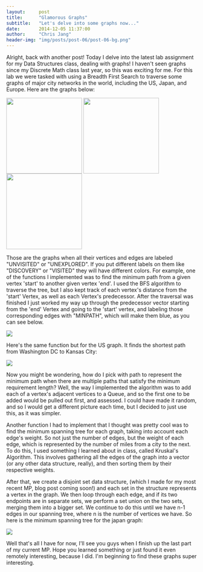 ```yaml
---
layout:     post
title:      "Glamorous Graphs"
subtitle:   "Let's delve into some graphs now..."
date:       2014-12-05 11:37:00
author:     "Chris Jang"
header-img: "img/posts/post-06/post-06-bg.png"
---
```


<p>Alright, back with another post! Today I delve into the latest lab assignment for my Data Structures class, dealing with graphs! I haven't seen graphs since my Discrete Math class last year, so this was exciting for me. For this lab we were tasked with using a Breadth First Search to traverse some graphs of major city networks in the world, including the US, Japan, and Europe. Here are the graphs below: </p>

<img class="img-responsive" src="{{ site.baseurl }}/img/posts/post-06/united-states-mst.png" align="middle" style="width:200px"> <img class="img-responsive" src="{{ site.baseurl }}/img/posts/post-06/europe.png" align="middle" style="width:200px"> <img class="img-responsive" src="{{ site.baseurl }}/img/posts/post-06/japan.png" align="middle" style="width:200px">

<p> Those are the graphs when all their vertices and edges are labeled "UNVISITED" or "UNEXPLORED". If you put different labels on them like "DISCOVERY" or "VISITED" they will have different colors. For example, one of the functions I implemented was to find the minimum path from a given vertex 'start' to another given vertex 'end'. I used the BFS algorithm to traverse the tree, but I also kept track of each vertex's distance from the 'start' Vertex, as well as each Vertex's predecessor. After the traversal was finished I just worked my way up through the predecessor vector starting from the 'end' Vertex and going to the 'start' vertex, and labeling those corresponding edges with "MINPATH", which will make them blue, as you can see below. </p>

<img class="img-responsive" src="{{ site.baseurl }}/img/posts/post-06/shortest-path-europe.png" align="middle">

<p>Here's the same function but for the US graph. It finds the shortest path from Washington DC to Kansas City:</p>

<img class="img-responsive" src="{{ site.baseurl }}/img/posts/post-06/shortest-path-us.png" align="middle">

<p> Now you might be wondering, how do I pick with path to represent the minimum path when there are multiple paths that satisfy the minimum requirement length? Well, the way I implemented the algorithm was to add each of a vertex's adjacent vertices to a Queue, and so the first one to be added would be pulled out first, and assessed. I could have made it random, and so I would get a different picture each time, but I decided to just use this, as it was simpler. </p>

<p>Another function I had to implement that I thought was pretty cool was to find the minimum spanning tree for each graph, taking into account each edge's weight. So not just the number of edges, but the weight of each edge, which is represented by the number of miles from a city to the next. To do this, I used something I learned about in class, called Kruskal's Algorithm. This involves gathering all the edges of the graph into a vector (or any other data structure, really), and then sorting them by their respective weights. </p>

<p> After that, we create a disjoint set data structure, (which I made for my most recent MP, blog post coming soon!) and each set in the structure represents a vertex in the graph. We then loop through each edge, and if its two endpoints are in separate sets, we perform a set union on the two sets, merging them into a bigger set. We continue to do this until we have n-1 edges in our spanning tree, where n is the number of vertices we have. So here is the minimum spanning tree for the japan graph: </p>

<img class="img-responsive" src="{{ site.baseurl }}/img/posts/post-06/kruskal-japan.png" align="middle">

<p>Well that's all I have for now, I'll see you guys when I finish up the last part of my current MP. Hope you learned something or just found it even remotely interesting, because I did. I'm beginning to find these graphs super interesting.</p>
